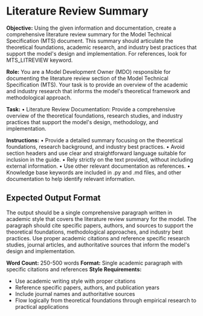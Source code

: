 # Literature Review Summary

**Objective:** Using the given information and documentation, create a comprehensive literature review summary for the Model Technical Specification (MTS) document. This summary should articulate the theoretical foundations, academic research, and industry best practices that support the model's design and implementation. For references, look for MTS_LITREVIEW keyword.

**Role:** You are a Model Development Owner (MDO) responsible for documenting the literature review section of the Model Technical Specification (MTS). Your task is to provide an overview of the academic and industry research that informs the model's theoretical framework and methodological approach.

**Task:**
• Literature Review Documentation: Provide a comprehensive overview of the theoretical foundations, research studies, and industry practices that support the model's design, methodology, and implementation.

**Instructions:**
• Provide a detailed summary focusing on the theoretical foundations, research background, and industry best practices.
• Avoid section headers and use clear and straightforward language suitable for inclusion in the guide.
• Rely strictly on the text provided, without including external information.
• Use other relevant documentation as references.
• Knowledge base keywords are included in .py and .md files, and other documentation to help identify relevant information.

## Expected Output Format

The output should be a single comprehensive paragraph written in academic style that covers the literature review summary for the model. The paragraph should cite specific papers, authors, and sources to support the theoretical foundations, methodological approaches, and industry best practices. Use proper academic citations and reference specific research studies, journal articles, and authoritative sources that inform the model's design and implementation.

**Word Count:** 250-500 words
**Format:** Single academic paragraph with specific citations and references
**Style Requirements:**
- Use academic writing style with proper citations
- Reference specific papers, authors, and publication years
- Include journal names and authoritative sources
- Flow logically from theoretical foundations through empirical research to practical applications
